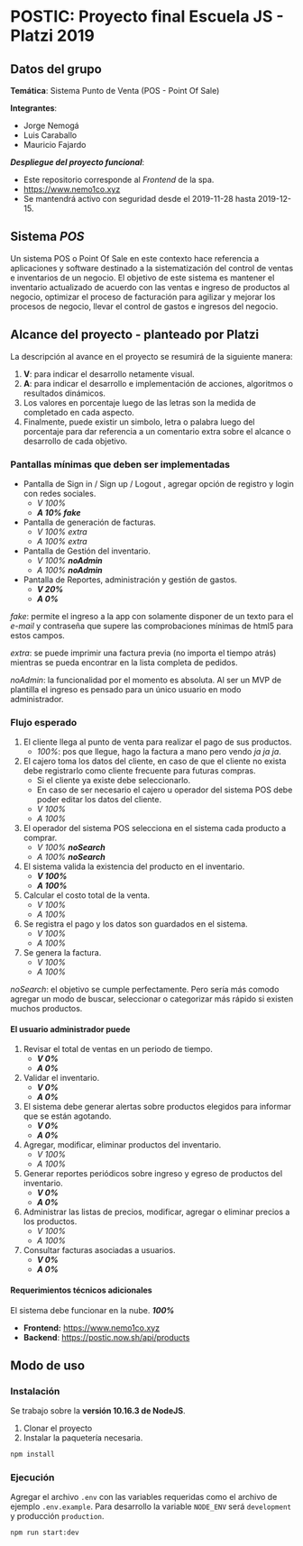 # POSTIC: Proyecto final Escuela JS - Platzi 2019

## Datos del grupo

**Temática**: Sistema Punto de Venta (POS - Point Of Sale)

**Integrantes**:

- Jorge Nemogá
- Luis Caraballo
- Mauricio Fajardo

_**Despliegue del proyecto funcional**_:

- Este repositorio corresponde al _Frontend_ de la spa.
- <https://www.nemo1co.xyz>
- Se mantendrá activo con seguridad desde el 2019-11-28 hasta 2019-12-15.

## Sistema _POS_

Un sistema POS o Point Of Sale en este contexto hace referencia a aplicaciones y software destinado a la sistematización del control de ventas e inventarios de un negocio. El objetivo de este sistema es mantener el inventario actualizado de acuerdo con las ventas e ingreso de productos al negocio, optimizar el proceso de facturación para agilizar y mejorar los procesos de negocio, llevar el control de gastos e ingresos del negocio.

## Alcance del proyecto - planteado por Platzi

La descripción al avance en el proyecto se resumirá de la siguiente manera:

1. **V**: para indicar el desarrollo netamente visual.
2. **A**: para indicar el desarrollo e implementación de acciones, algoritmos o resultados dinámicos.
3. Los valores en porcentaje luego de las letras son la medida de completado en cada aspecto.
4. Finalmente, puede existir un simbolo, letra o palabra luego del porcentaje para dar referencia a un comentario extra sobre el alcance o desarrollo de cada objetivo.

### Pantallas mínimas que deben ser implementadas

- Pantalla de Sign in / Sign up / Logout , agregar opción de registro y login con redes sociales.
  - _V 100%_
  - **_A 10% fake_**
- Pantalla de generación de facturas.
  - _V 100% extra_
  - _A 100% extra_
- Pantalla de Gestión del inventario.
  - _V 100% **noAdmin**_
  - _A 100% **noAdmin**_
- Pantalla de Reportes, administración y gestión de gastos.
  - **_V 20%_**
  - **_A 0%_**

_fake_: permite el ingreso a la app con solamente disponer de un texto para el _e-mail_ y contraseña que supere las comprobaciones mínimas de html5 para estos campos.

_extra_: se puede imprimir una factura previa (no importa el tiempo atrás) mientras se pueda encontrar en la lista completa de pedidos.

_noAdmin_: la funcionalidad por el momento es absoluta. Al ser un MVP de plantilla el ingreso es pensado para un único usuario en modo administrador.

### Flujo esperado

1. El cliente llega al punto de venta para realizar el pago de sus productos.
   - _100%_: pos que llegue, hago la factura a mano pero vendo _ja ja ja_.
2. El cajero toma los datos del cliente, en caso de que el cliente no exista debe registrarlo como cliente frecuente para futuras compras.
   - Si el cliente ya existe debe seleccionarlo.
   - En caso de ser necesario el cajero u operador del sistema POS debe poder editar los datos del cliente.
   - _V 100%_
   - _A 100%_
3. El operador del sistema POS selecciona en el sistema cada producto a comprar.
   - _V 100% **noSearch**_
   - _A 100% **noSearch**_
4. El sistema valida la existencia del producto en el inventario.
   - **_V 100%_**
   - **_A 100%_**
5. Calcular el costo total de la venta.
   - _V 100%_
   - _A 100%_
6. Se registra el pago y los datos son guardados en el sistema.
   - _V 100%_
   - _A 100%_
7. Se genera la factura.
   - _V 100%_
   - _A 100%_

_noSearch_: el objetivo se cumple perfectamente. Pero sería más comodo agregar un modo de buscar, seleccionar o categorizar más rápido si existen muchos productos.

#### El usuario administrador puede

1. Revisar el total de ventas en un periodo de tiempo.
   - **_V 0%_**
   - **_A 0%_**
2. Validar el inventario.
   - **_V 0%_**
   - **_A 0%_**
3. El sistema debe generar alertas sobre productos elegidos para informar que se están agotando.
   - **_V 0%_**
   - **_A 0%_**
4. Agregar, modificar, eliminar productos del inventario.
   - _V 100%_
   - _A 100%_
5. Generar reportes periódicos sobre ingreso y egreso de productos del inventario.
   - **_V 0%_**
   - **_A 0%_**
6. Administrar las listas de precios, modificar, agregar o eliminar precios a los productos.
   - _V 100%_
   - _A 100%_
7. Consultar facturas asociadas a usuarios.
   - **_V 0%_**
   - **_A 0%_**

#### Requerimientos técnicos adicionales

El sistema debe funcionar en la nube. **_100%_**

- **Frontend:** <https://www.nemo1co.xyz>
- **Backend**: <https://postic.now.sh/api/products>

## Modo de uso

### Instalación

Se trabajo sobre la **versión 10.16.3 de NodeJS**.

1. Clonar el proyecto
2. Instalar la paquetería necesaria.

```sh
npm install
```

### Ejecución

Agregar el archivo `.env` con las variables requeridas como el archivo de ejemplo `.env.example`. Para desarrollo la variable `NODE_ENV` será `development` y producción `production`.

```sh
npm run start:dev
```

